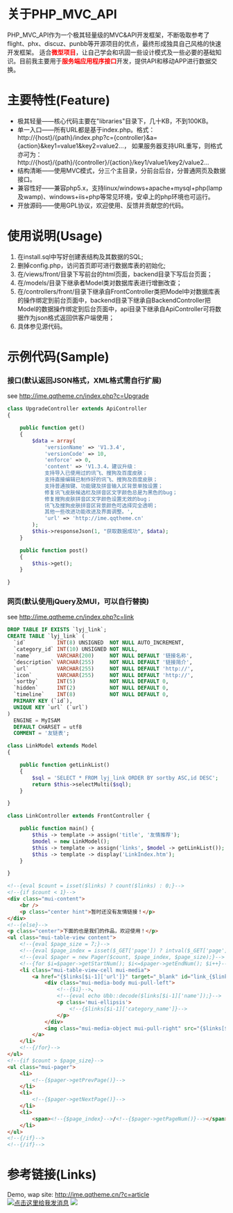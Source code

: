 # 关于PHP_MVC_API   
PHP_MVC_API作为一个极其轻量级的MVC&amp;API开发框架，不断吸取参考了flight、phx、discuz、punbb等开源项目的优点，最终形成独具自己风格的快速开发框架。
适合<b style="color:red">微型项目</b>，让自己学会和巩固一些设计模式及一些必要的基础知识。目前我主要用于<b style="color:red">服务端应用程序接口</b>开发，提供API和移动APP进行数据交换。   

# 主要特性(Feature)   
* 极其轻量——核心代码主要在"libraries"目录下，几十KB，不到100KB。   
* 单一入口——所有URL都是基于index.php。格式：http://{host}/{path}/index.php?c={controller}&a={action}&key1=value1&key2=value2...，
如果服务器支持URL重写，则格式亦可为：http://{host}/{path}/{controller}/{action}/key1/value1/key2/value2...   
* 结构清晰——使用MVC模式，分三个主目录，分前台后台，分普通网页及数据接口。   
* 兼容性好——兼容php5.x，支持linux/windows+apache+mysql+php(lamp及wamp)、windows+iis+php等常见环境，安卓上的php环境也可运行。   
* 开放源码——使用GPL协议，欢迎使用、反馈并贡献您的代码。   

# 使用说明(Usage)   
1. 在install.sql中写好创建表结构及其数据的SQL;   
2. 删掉config.php，访问首页即可进行数据库表的初始化;   
3. 在/views/front/目录下写前台的html页面，backend目录下写后台页面；   
4. 在/models/目录下继承者Model类对数据库表进行增删改查；   
5. 在/controllers/front/目录下继承自FrontController类把Model中对数据库表的操作绑定到前台页面中，backend目录下继承自BackendController把Model的数据操作绑定到后台页面中，api目录下继承自ApiController可将数据作为json格式返回供客户端使用；   
6. 具体参见源代码。   

# 示例代码(Sample)  
### 接口(默认返回JSON格式，XML格式需自行扩展)   
see http://ime.qqtheme.cn/index.php?c=Upgrade   
```php
class UpgradeController extends ApiController
{

    public function get()
    {
        $data = array(
            'versionName' => 'V1.3.4',
            'versionCode' => 10,
            'enforce' => 0,
            'content' => 'V1.3.4，建议升级：
            支持导入已使用过的讯飞、搜狗及百度皮肤；
            支持直接编辑已制作好的讯飞、搜狗及百度皮肤；
            支持普通按键、功能键及拼音输入区背景单独设置；
            修复讯飞皮肤候选栏及拼音区文字颜色总是为黑色的bug；
            修复搜狗皮肤拼音区文字颜色设置无效的bug；
            讯飞及搜狗皮肤拼音区背景颜色可选择完全透明；
            其他一些改进功能改进及界面调整。',
            'url' => 'http://ime.qqtheme.cn'
        );
        $this->responseJson(1, "获取数据成功", $data);
    }

    public function post()
    {
        $this->get();
    }

}
```   
### 网页(默认使用jQuery及MUI，可以自行替换)   
see http://ime.qqtheme.cn/index.php?c=link   
```sql
DROP TABLE IF EXISTS `lyj_link`;
CREATE TABLE `lyj_link` (
  `id`          INT(8) UNSIGNED  NOT NULL AUTO_INCREMENT,
  `category_id` INT(10) UNSIGNED NOT NULL,
  `name`        VARCHAR(200)     NOT NULL DEFAULT '链接名称',
  `description` VARCHAR(255)     NOT NULL DEFAULT '链接简介',
  `url`         VARCHAR(255)     NOT NULL DEFAULT 'http://',
  `icon`        VARCHAR(255)     NOT NULL DEFAULT 'http://',
  `sortby`      INT(5)           NOT NULL DEFAULT 0,
  `hidden`      INT(2)           NOT NULL DEFAULT 0,
  `timeline`    INT(8)           NOT NULL DEFAULT 0,
  PRIMARY KEY (`id`),
  UNIQUE KEY `url` (`url`)
)
  ENGINE = MyISAM
  DEFAULT CHARSET = utf8
  COMMENT = '友链表';
```    
```php
class LinkModel extends Model
{

    public function getLinkList()
    {
        $sql = 'SELECT * FROM lyj_link ORDER BY sortby ASC,id DESC';
        return $this->selectMulti($sql);
    }

}
```   
```php
class LinkController extends FrontController {

    public function main() {
        $this -> template -> assign('title', '友情推荐');
        $model = new LinkModel();
        $this -> template -> assign('links', $model -> getLinkList());
        $this -> template -> display('LinkIndex.htm');
    }

}
```   
```html
<!--{eval $count = isset($links) ? count($links) : 0;}-->
<!--{if $count < 1}-->
<div class="mui-content">
    <br />
    <p class="center hint">暂时还没有友情链接！</p>
</div>
<!--{else}-->
<p class="center">下面的也是我们的作品，欢迎使用！</p>
<ul class="mui-table-view content">
    <!--{eval $page_size = 7;}-->
    <!--{eval $page_index = isset($_GET['page']) ? intval($_GET['page']) : 1;}-->
    <!--{eval $pager = new Pager($count, $page_index, $page_size);}-->
    <!--{for $i=$pager->getStartNum(); $i<=$pager->getEndNum(); $i++}-->
    <li class="mui-table-view-cell mui-media">
        <a href="{$links[$i-1]['url']}" target="_blank" id="link_{$links[$i-1]['id']}">
            <div class="mui-media-body mui-pull-left">
                <!--{$i}-->、
                <!--{eval echo Ubb::decode($links[$i-1]['name']);}-->
                <p class='mui-ellipsis'>
                    <!--{$links[$i-1]['category_name']}-->
                </p>
            </div>
            <img class="mui-media-object mui-pull-right" src="{$links[$i-1]['icon']}" width="50" height="40">
        </a>
    </li>
    <!--{/for}-->
</ul>
<!--{if $count > $page_size}-->
<ul class="mui-pager">
    <li>
        <!--{$pager->getPrevPage()}-->
    </li>
    <li>
        <!--{$pager->getNextPage()}-->
    </li>
    <li>
        <span><!--{$page_index}-->/<!--{$pager->getPageNum()}--></span>
    </li>
</ul>
<!--{/if}-->
<!--{/if}-->
```   

# 参考链接(Links)   
Demo, wap site: http://ime.qqtheme.cn/?c=article   
<a target="_blank" href="http://wpa.qq.com/msgrd?v=3&uin=1032694760&site=穿青人&menu=yes"><img border="0" src="http://wpa.qq.com/pa?p=2:1032694760:51" alt="点击这里给我发消息" title="点击这里给我发消息"/></a>
<a target="_blank" href="http://mail.qq.com/cgi-bin/qm_share?t=qm_mailme&email=q8fC0t7BwsrFzIXfwOva2oXIxMY" style="text-decoration:none;"><img src="http://rescdn.qqmail.com/zh_CN/htmledition/images/function/qm_open/ico_mailme_02.png"/></a>

